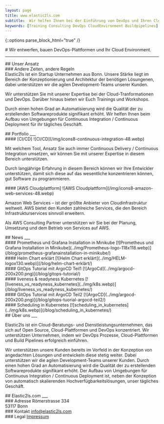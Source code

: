 ```yaml
---
layout: page
title: www.elastic2ls.com
subtitle:  Wir helfen Ihnen bei der Einführung von DevOps und Ihren Cloud Migration. Wir entwerfen, bauen DevOps-Plattformen und Ihr Cloud Environment. Wir bieten Trainings zu den Themen DevOps, Cloud, Linux und vieles mehr.
keywords: [Training Consulting DevOps CloudEnvironment Buildpipelines]
---
```

{::options parse_block_html="true" /}


<!--- SLIDER -->
<div class="slider">
<!-- SLIDER BG IMAGE -->
<div class="carousel">
# Wir entwerfen, bauen DevOps-Plattformen und Ihr Cloud Environment.
</div>


</div>
<!--- SLIDER -->

<!--- GRID -->
<div class="grid">

<!--- - GRID CONTENT APPROACH    -->
<div class="grid-content-approach">
<hr>
## Unser Ansatz
<div class="col-sm-12 col-md-6">
### Andere Zeiten, andere Regeln
</div>
<div class="col-sm-12 col-md-6">
Elastic2ls ist ein Startup Unternehmen aus Bonn. Unsere Stärke liegt im Bereich der Konzeptionierung und Architektur der benötigen Lösungenen, dabei unterstützen wir die agilen Development-Teams unserer Kunden.

Wir unterstützen Sie mit unserer Expertise bei der Cloud-Tranformationen und DevOps. Darüber hinaus bieten wir Euch Trainings und Workshops.

Durch einen hohen Grad an Automatisierung wird die Qualität der zu erstellenden Softwareprodukte signifikant erhöht. Wir helfen Ihnen beim Aufbau von Umgebungen für Continuous Integration / Continuous Deployment für ihr tägliches Geschäft.
</div>
</div>
<!--- - GRID CONTENT APPROACH    -->


<!--- GRID CONTENT PORTFOLIO  -->
<div class="grid-content-portfolio">
## Portfolio
___

<div class="col-sm-12 col-md-6">
<div class="boxes flexible portfoliobox">
#### [CI/CD]
![CI/CD](/img/icons8-continuous-integration-48.webp)

Mit welchem Tool, Ansatz Sie auch immer Continuous Delivery / Continuous Integration umsetzen, wir können Sie mit unserer Expertise in diesem Bereich unterstützen.

Durch langjährige Erfahrung in diesem Bereich können wir Ihre Entwickler unterstützen, damit sich diese auf das wesentliche konzentrieren können, gut Software zu programmieren.
</div>
</div>


<div class="col-sm-12 col-md-6">
<div class="boxes flexible portfoliobox">
#### [AWS Cloudplattform]
![AWS Cloudplattform](/img/icons8-amazon-web-services-48.webp)

Amazon Web Services – ist der größte Anbieter von Cloudinfrastruktur weltweit. AWS bietet den Kunden zahlreiche Services, die den Bereich Infrastrukturservices sinnvoll erweitern.

Als AWS Consulting Partner unterstützen wir Sie bei der Planung, Umsetzung und dem Betrieb von Services auf AWS.
</div>
</div>

</div>
<!--- GRID CONTENT PORTFOLIO  -->

<!-- GRID CONTENT NEWS-->
<div class="grid-content-news">
## News
___

<div class="col-sm-8 col-md-4">
<div class="boxes flexible">
#### Prometheus und Grafana Installation in Minikube
[![Prometheus und Grafana Installation in Minikube](../img/Prometheus-logo-118x118.webp)](/blog/prometheus-grafanainstallation-in-minikube/)
</div>
</div>


<div class="col-sm-8 col-md-4">
<div class="boxes flexible">
#### Helm Chart erklärt
[![Helm Chart erklärt](../img/HELM-logox130.webp)](/blog/helm-chart-erklärt/)
</div>
</div>

<div class="col-sm-8 col-md-4">
<div class="boxes flexible">
#### GitOps Tutorial mit ArgoCD Teil1
[![ArgoCd](../img/argocd-200x200.png)](/blog/gitops-tutorial/)
</div>
</div>


</div>
<!-- GRID CONTENT NEWS-->

<!-- GRID CONTENT NEWS2-->
<div class="grid-content-news">


<div class="col-sm-8 col-md-4">
<div class="boxes flexible">
#### liveness  & readyness Kubernetes
[![liveness_vs_readyness_kubernetes](../img/k8s.webp)](/blog/liveness_vs_readyness_kubernetes/)
</div>
</div>


<div class="col-sm-8 col-md-4">
<div class="boxes flexible">
#### GitOps Tutorial mit ArgoCD Teil2
[![ArgoCD](../img/argocd-200x200.png)](/blog/gitops-tuorial-argocd-teil2/)
</div>
</div>

<div class="col-sm-8 col-md-4">
<div class="boxes flexible">
#### Scheduling in Kubernetes
[![scheduling_in_kubernetes](../img/k8s.webp)](/blog/scheduling_in_kubernetes/)
</div>
</div>


</div>
<!-- GRID CONTENT NEWS2-->

<!-- GRID CONTENT ABOUT -->
<div class="grid-content-about">
## Über uns
___



<p class="description">
Elastic2ls ist ein Cloud-Beratungs- und Dienstleistungsunternehmen, das sich auf Open Source, Cloud-Plattformen und DevOps konzentriert. Wir unterstützen Unternehmen, indem wir DevOps Prozesse, Cloud-Plattformen und  Build Pipelines erfolgreich einführen.</p>
<p class="description">
Wir unterstützen unsere Kunden bereits im Vorfeld in der Konzeption von angedachten Lösungen und entwickeln diese stetig weiter. Dabei unterstützen wir die agilen Development-Teams unserer Kunden. Durch einen hohen Grad an Automatisierung wird die Qualität der zu erstellenden Softwareprodukte signifikant erhöht. Der Aufbau von Umgebungen für Continuous Integration / Continuous Deployment ist, neben der Konzeption von automatisch skalierenden Hochverfügbarkeitslösungen, unser tägliches Geschäft.</p>



</div>
<!-- GRID CONTENT ABOUT -->

<!-- GRID CONTENT KONTAKT-->
<div class="grid-content-contact">
## Elastic2ls.com
___

<div class="workdescription">

<div class="col-sm-8 col-md-4">
<div class="contact">
### Adresse
Römerstrasse 334<br>
53117 Bonn<br>
</div>
</div>

<div class="col-sm-8 col-md-4">
<div class="contact">
### Kontakt
<a href="mailto:info@elastic2ls.com?subject=Kontakt"> info@elastic2ls.com</a>
<br>
</div>
</div>

<div class="col-sm-8 col-md-4">
<div class="contact">
### Legal
<a id="impressum" href="/impressum/">Impressum</a>
</div>
</div>

</div>
<!-- GRID CONTENT KONTAKT-->


<!--- GRID -->
